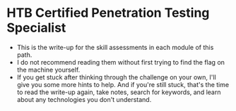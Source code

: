 # HTB Certified Penetration Testing Specialist
- This is the write-up for the skill assessments in each module of this path.
- I do not recommend reading them without first trying to find the flag on the machine yourself.
- If you get stuck after thinking through the challenge on your own, I'll give you some more hints to help. And if you're still stuck, that's the time to read the write-up again, take notes, search for keywords, and learn about any technologies you don't understand.
